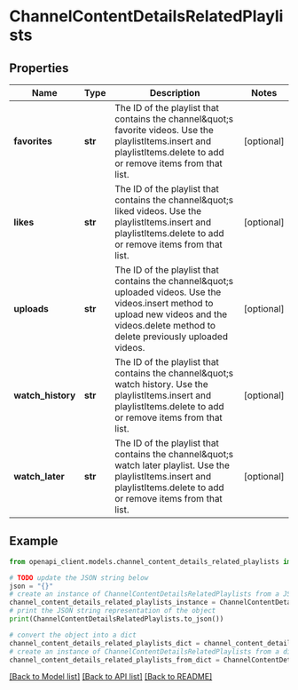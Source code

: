 # ChannelContentDetailsRelatedPlaylists


## Properties

Name | Type | Description | Notes
------------ | ------------- | ------------- | -------------
**favorites** | **str** | The ID of the playlist that contains the channel\&quot;s favorite videos. Use the playlistItems.insert and playlistItems.delete to add or remove items from that list. | [optional] 
**likes** | **str** | The ID of the playlist that contains the channel\&quot;s liked videos. Use the playlistItems.insert and playlistItems.delete to add or remove items from that list. | [optional] 
**uploads** | **str** | The ID of the playlist that contains the channel\&quot;s uploaded videos. Use the videos.insert method to upload new videos and the videos.delete method to delete previously uploaded videos. | [optional] 
**watch_history** | **str** | The ID of the playlist that contains the channel\&quot;s watch history. Use the playlistItems.insert and playlistItems.delete to add or remove items from that list. | [optional] 
**watch_later** | **str** | The ID of the playlist that contains the channel\&quot;s watch later playlist. Use the playlistItems.insert and playlistItems.delete to add or remove items from that list. | [optional] 

## Example

```python
from openapi_client.models.channel_content_details_related_playlists import ChannelContentDetailsRelatedPlaylists

# TODO update the JSON string below
json = "{}"
# create an instance of ChannelContentDetailsRelatedPlaylists from a JSON string
channel_content_details_related_playlists_instance = ChannelContentDetailsRelatedPlaylists.from_json(json)
# print the JSON string representation of the object
print(ChannelContentDetailsRelatedPlaylists.to_json())

# convert the object into a dict
channel_content_details_related_playlists_dict = channel_content_details_related_playlists_instance.to_dict()
# create an instance of ChannelContentDetailsRelatedPlaylists from a dict
channel_content_details_related_playlists_from_dict = ChannelContentDetailsRelatedPlaylists.from_dict(channel_content_details_related_playlists_dict)
```
[[Back to Model list]](../README.md#documentation-for-models) [[Back to API list]](../README.md#documentation-for-api-endpoints) [[Back to README]](../README.md)


